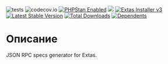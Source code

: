 ![tests](https://github.com/jeyroik/extas-generators-jsonrpc/workflows/PHP%20Composer/badge.svg?branch=master&event=push)
![codecov.io](https://codecov.io/gh/jeyroik/extas-generators-jsonrpc/coverage.svg?branch=master)
<a href="https://github.com/phpstan/phpstan"><img src="https://img.shields.io/badge/PHPStan-enabled-brightgreen.svg?style=flat" alt="PHPStan Enabled"></a>
<a href="https://codeclimate.com/github/jeyroik/extas-generators-jsonrpc/maintainability"><img src="https://api.codeclimate.com/v1/badges/e9d2d0bd6e3ad1355ef7/maintainability" /></a>
<a href="https://github.com/jeyroik/extas-installer/" title="Extas Installer v3"><img alt="Extas Installer v3" src="https://img.shields.io/badge/installer-v3-green"></a>
[![Latest Stable Version](https://poser.pugx.org/jeyroik/extas-generators-jsonrpc/v)](//packagist.org/packages/jeyroik/extas-q-crawlers)
[![Total Downloads](https://poser.pugx.org/jeyroik/extas-generators-jsonrpc/downloads)](//packagist.org/packages/jeyroik/extas-q-crawlers)
[![Dependents](https://poser.pugx.org/jeyroik/extas-generators-jsonrpc/dependents)](//packagist.org/packages/jeyroik/extas-q-crawlers)


# Описание

JSON RPC specs generator for Extas.
